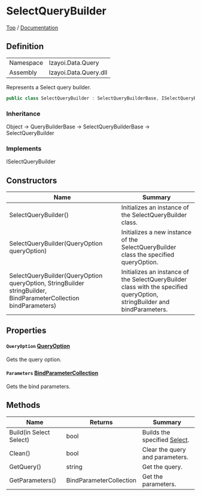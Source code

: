 # SelectQueryBuilder

[Top](../../../../README.md) / [Documentation](../../../Documentation.md)

## Definition

|||
|--|--|
|Namespace|Izayoi.Data.Query|
|Assembly|Izayoi.Data.Query.dll|

Represents a Select query builder.

~~~csharp
public class SelectQueryBuilder : SelectQueryBuilderBase, ISelectQueryBuilder
~~~

### Inheritance
Object -> QueryBuilderBase -> SelectQueryBuilderBase -> SelectQueryBuilder

### Implements

ISelectQueryBuilder

## Constructors

|Name|Summary|
|--|--|
|SelectQueryBuilder()|Initializes an instance of the SelectQueryBuilder class.|
|SelectQueryBuilder(QueryOption queryOption)|Initializes a new instance of the SelectQueryBuilder class the specified queryOption.|
|SelectQueryBuilder(QueryOption queryOption, StringBuilder stringBuilder, BindParameterCollection bindParameters)|Initializes an instance of the SelectQueryBuilder class with the specified queryOption, stringBuilder and bindParameters.|

## Properties

#### `QueryOption` [QueryOption](../QueryOption.md)

Gets the query option.

#### `Parameters` [BindParameterCollection](../Parameters/BindParameterCollection.md)

Gets the bind parameters.

## Methods

|Name|Returns|Summary|
|--|--|--|
|Build(in Select Select)|bool|Builds the specified [Select](../Dml/Select.md).|
|Clean()|bool|Clear the query and parameters.|
|GetQuery()|string|Get the query.|
|GetParameters()|BindParameterCollection|Get the parameters.|
